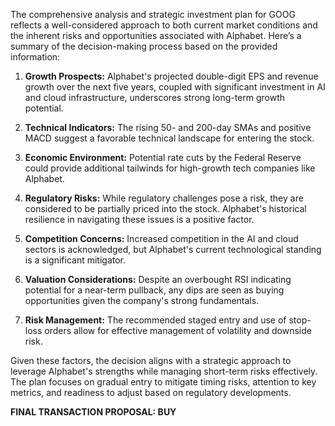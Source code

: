 The comprehensive analysis and strategic investment plan for GOOG reflects a well-considered approach to both current market conditions and the inherent risks and opportunities associated with Alphabet. Here’s a summary of the decision-making process based on the provided information:

1. **Growth Prospects:** Alphabet's projected double-digit EPS and revenue growth over the next five years, coupled with significant investment in AI and cloud infrastructure, underscores strong long-term growth potential.

2. **Technical Indicators:** The rising 50- and 200-day SMAs and positive MACD suggest a favorable technical landscape for entering the stock.

3. **Economic Environment:** Potential rate cuts by the Federal Reserve could provide additional tailwinds for high-growth tech companies like Alphabet.

4. **Regulatory Risks:** While regulatory challenges pose a risk, they are considered to be partially priced into the stock. Alphabet's historical resilience in navigating these issues is a positive factor.

5. **Competition Concerns:** Increased competition in the AI and cloud sectors is acknowledged, but Alphabet's current technological standing is a significant mitigator.

6. **Valuation Considerations:** Despite an overbought RSI indicating potential for a near-term pullback, any dips are seen as buying opportunities given the company's strong fundamentals.

7. **Risk Management:** The recommended staged entry and use of stop-loss orders allow for effective management of volatility and downside risk.

Given these factors, the decision aligns with a strategic approach to leverage Alphabet's strengths while managing short-term risks effectively. The plan focuses on gradual entry to mitigate timing risks, attention to key metrics, and readiness to adjust based on regulatory developments.

**FINAL TRANSACTION PROPOSAL: BUY**